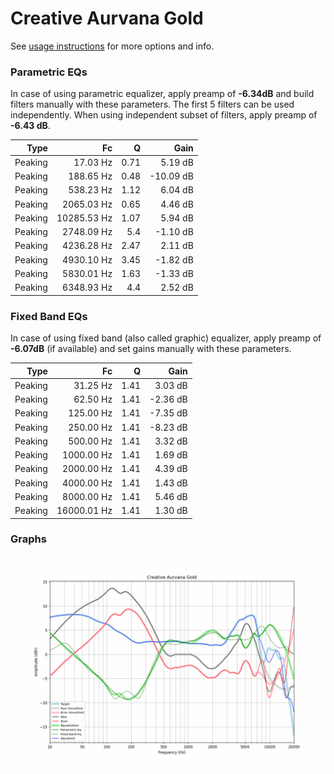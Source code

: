 # Creative Aurvana Gold
See [usage instructions](https://github.com/jaakkopasanen/AutoEq#usage) for more options and info.

### Parametric EQs
In case of using parametric equalizer, apply preamp of **-6.34dB** and build filters manually
with these parameters. The first 5 filters can be used independently.
When using independent subset of filters, apply preamp of **-6.43 dB**.

| Type    | Fc          |    Q | Gain      |
|--------:|------------:|-----:|----------:|
| Peaking | 17.03 Hz    | 0.71 | 5.19 dB   |
| Peaking | 188.65 Hz   | 0.48 | -10.09 dB |
| Peaking | 538.23 Hz   | 1.12 | 6.04 dB   |
| Peaking | 2065.03 Hz  | 0.65 | 4.46 dB   |
| Peaking | 10285.53 Hz | 1.07 | 5.94 dB   |
| Peaking | 2748.09 Hz  | 5.4  | -1.10 dB  |
| Peaking | 4236.28 Hz  | 2.47 | 2.11 dB   |
| Peaking | 4930.10 Hz  | 3.45 | -1.82 dB  |
| Peaking | 5830.01 Hz  | 1.63 | -1.33 dB  |
| Peaking | 6348.93 Hz  | 4.4  | 2.52 dB   |

### Fixed Band EQs
In case of using fixed band (also called graphic) equalizer, apply preamp of **-6.07dB**
(if available) and set gains manually with these parameters.

| Type    | Fc          |    Q | Gain     |
|--------:|------------:|-----:|---------:|
| Peaking | 31.25 Hz    | 1.41 | 3.03 dB  |
| Peaking | 62.50 Hz    | 1.41 | -2.36 dB |
| Peaking | 125.00 Hz   | 1.41 | -7.35 dB |
| Peaking | 250.00 Hz   | 1.41 | -8.23 dB |
| Peaking | 500.00 Hz   | 1.41 | 3.32 dB  |
| Peaking | 1000.00 Hz  | 1.41 | 1.69 dB  |
| Peaking | 2000.00 Hz  | 1.41 | 4.39 dB  |
| Peaking | 4000.00 Hz  | 1.41 | 1.43 dB  |
| Peaking | 8000.00 Hz  | 1.41 | 5.46 dB  |
| Peaking | 16000.01 Hz | 1.41 | 1.30 dB  |

### Graphs
![](./Creative%20Aurvana%20Gold.png)